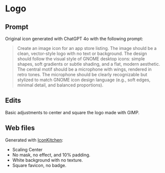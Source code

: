# Logo

## Prompt

Original icon generated with ChatGPT 4o with the following prompt:

> Create an image icon for an app store listing. The image should be a clean, vector-style logo with no text or background. The design should follow the visual style of GNOME desktop icons: simple shapes, soft gradients or subtle shading, and a flat, modern aesthetic. The central motif should be a microphone with wings, rendered in retro tones. The microphone should be clearly recognizable but stylized to match GNOME icon design language (e.g., soft edges, minimal detail, and balanced proportions).

## Edits

Basic adjustments to center and square the logo made with GIMP.

## Web files

Generated with [IconKitchen](https://icon.kitchen):
- Scaling Center 
- No mask, no effect, and 10% padding. 
- White background with no texture.
- Square favicon, no badge.
